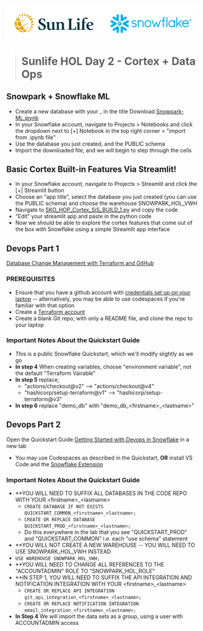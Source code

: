 ![sunlife-snowflake](https://github.com/sfc-gh-mwies/sunlife-hol/blob/main/img/sunlife-snowflake.png?raw=true)
> # Sunlife HOL Day 2 - Cortex + Data Ops

## Snowpark + Snowflake ML
* Create a new database with your <firtname>_<lastname> in the title
Download [Snowpark-ML.ipynb](https://github.com/sfc-gh-mwies/sunlife-hol/blob/main/Day2/Zero-to-Snowpark/Snowpark-ML.ipynb)
* In your Snowflake account, navigate to Projects > Notebooks and click the dropdown next to [+] Notebook in the top right corner > "import from .ipynb file"
* Use the database you just created, and the PUBLIC schema
* Import the downloaded file, and we will begin to step through the cells

## Basic Cortex Built-in Features Via Streamlit!
* In your Snowflake account, navigate to Projects > Streamlit and click the [+] Streamlit button
* Choose an "app title", select the database you just created (you can use the PUBLIC schema) and choose the warehouse SNOWPARK_HOL_VWH
* Navigate to [SKO_HOP_Cortex_SiS_BUILD_1.py](https://github.com/sfc-gh-mwies/sunlife-hol/blob/main/Day2/Zero-to-Snowpark/SKO_HOP_Cortex_SiS_BUILD_1.py) and copy the code
* "Edit" your streamlit app and paste in the python code
* Now we should be able to explore the cortex features that come out of the box with Snowflake using a simple Streamlit app interface

## Devops Part 1
[Database Change Management with Terraform and GitHub](https://quickstarts.snowflake.com/guide/devops_dcm_terraform_github)
### PREREQUISITES
* Ensure that you have a github account with [credentials set up on your laptop](https://docs.github.com/en/get-started/getting-started-with-git/caching-your-github-credentials-in-git) -- alternatively, you may be able to use codespaces if you're familiar with that option
* Create a [Terraform account](https://app.terraform.io/signup/account?_fsi=hU5Zx4LY&_fsi=hU5Zx4LY)
* Create a blank Git repo, with only a README file, and clone the repo to your laptop
### Important Notes About the Quickstart Guide
* This is a public Snowflake Quickstart, which we'll modify slightly as we go
* **In step 4** When creating variables, choose "environment variable", not the default "Terraform Vairable"
* **In step 5** replace;
    * "actions/checkout@v2" --> "actions/checkout@v4" 
    * "hashicorp/setup-terraform@v1" --> "hashicorp/setup-terraform@v3"
* **In step 6** replace "demo_db" with "demo_db_\<firstname\>_\<lastname\>"

## Devops Part 2
Open the Quickstart Guide [Getting Started with Devops in Snowflake](https://quickstarts.snowflake.com/guide/getting_started_with_devops_in_snowflake/#0) in a new tab
* You may use Codespaces as described in the Quickstart, **OR** install VS Code and the [Snowflake Extension](https://marketplace.visualstudio.com/items?itemName=snowflake.snowflake-vsc)
### Important Notes About the Quickstart Guide
* **YOU WILL NEED TO SUFFIX ALL DATABASES IN THE CODE REPO WITH YOUR \<firstname\>_\<lastname\>
    * ```CREATE DATABASE IF NOT EXISTS QUICKSTART_COMMON_<firstname>_<lastname>;```
    * ```CREATE OR REPLACE DATABASE QUICKSTART_PROD_<firstname>_<lastname>;```
    * Do this everywhere in the lab that you see "QUICKSTART_PROD" and "QUICKSTART_COMMON" i.e. each "use schema" statement
* **YOU WILL NOT CREATE A NEW WAREHOUSE -- YOU WILL NEED TO USE SNOWPARK_HOL_VWH INSTEAD
* ```USE WAREHOUSE SNOWPARK_HOL_VWH;```
* **YOU WILL NEED TO CHANGE ALL REFERENCES TO THE "ACCOUNTADMIN" ROLE TO "SNOWPARK_HOL_ROLE"
* **IN STEP 1, YOU WILL NEED TO SUFFIX THE API INTEGRATION AND NOTIFICATION INTEGRATION WITH YOUR  \<firstname\>_\<lastname\>
    * ```CREATE OR REPLACE API INTEGRATION git_api_integration_<firstname>_<lastname>;```
    * ```CREATE OR REPLACE NOTIFICATION INTEGRATION email_integration_<firstname>_<lastname>;```
* **In Step 4** We will import the data sets as a group, using a user with ACCOUNTADMIN access
